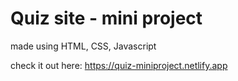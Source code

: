 # Quiz site - mini project
made using HTML, CSS, Javascript

check it out here: https://quiz-miniproject.netlify.app
